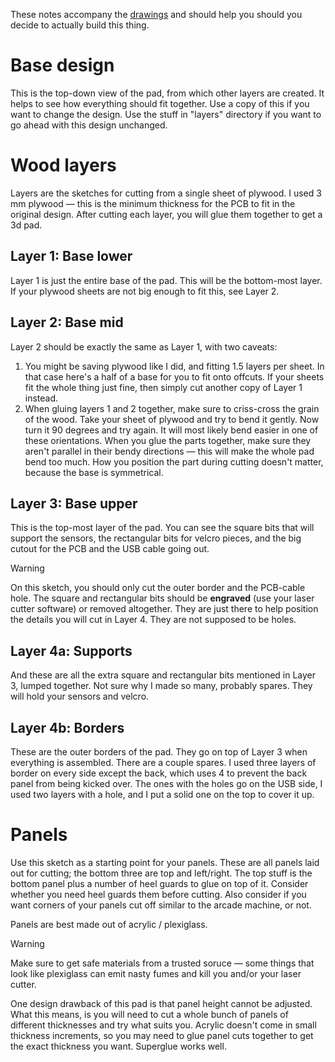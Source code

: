 These notes accompany the [drawings](https://cad.onshape.com/documents/4f4f7c02e75b1c43639cfe17/w/a39e86fb38e2100b868e28ef/e/c6c7652937759c546924c0b4?renderMode=0&uiState=64ac2b52e79b6d6e9e25d7ee) and should help you should you decide to actually build this thing.
# Base design
This is the top-down view of the pad, from which other layers are created. It helps to see how everything should fit together. Use a copy of this if you want to change the design. Use the stuff in "layers" directory if you want to go ahead with this design unchanged.
# Wood layers
Layers are the sketches for cutting from a single sheet of plywood. I used 3 mm plywood — this is the minimum thickness for the PCB to fit in the original design. After cutting each layer, you will glue them together to get a 3d pad.
## Layer 1: Base lower
Layer 1 is just the entire base of the pad. This will be the bottom-most layer. If your plywood sheets are not big enough to fit this, see Layer 2.
## Layer 2: Base mid
Layer 2 should be exactly the same as Layer 1, with two caveats: 
1. You might be saving plywood like I did, and fitting 1.5 layers per sheet. In that case here's a half of a base for you to fit onto offcuts. If your sheets fit the whole thing just fine, then simply cut another copy of Layer 1 instead. 
2. When gluing layers 1 and 2 together, make sure to criss-cross the grain of the wood. Take your sheet of plywood and try to bend it gently. Now turn it 90 degrees and try again. It will most likely bend easier in one of these orientations. When you glue the parts together, make sure they aren't parallel in their bendy directions — this will make the whole pad bend too much. How you position the part during cutting doesn't matter, because the base is symmetrical.
## Layer 3: Base upper
This is the top-most layer of the pad. You can see the square bits that will support the sensors, the rectangular bits for velcro pieces, and the big cutout for the PCB and the USB cable going out.
> [!WARNING] 
> On this sketch, you should only cut the outer border and the PCB-cable hole. The square and rectangular bits should be **engraved** (use your laser cutter software) or removed altogether. They are just there to help position the details you will cut in Layer 4. They are not supposed to be holes.

## Layer 4a: Supports
And these are all the extra square and rectangular bits mentioned in Layer 3, lumped together. Not sure why I made so many, probably spares. They will hold your sensors and velcro.
## Layer 4b: Borders
These are the outer borders of the pad. They go on top of Layer 3 when everything is assembled. There are a couple spares. I used three layers of border on every side except the back, which uses 4 to prevent the back panel from being kicked over. The ones with the holes go on the USB side, I used two layers with a hole, and I put a solid one on the top to cover it up.
# Panels
Use this sketch as a starting point for your panels. These are all panels laid out for cutting; the bottom three are top and left/right. The top stuff is the bottom panel plus a number of heel guards to glue on top of it. Consider whether you need heel guards them before cutting. Also consider if you want corners of your panels cut off similar to the arcade machine, or not.

Panels are best made out of acrylic / plexiglass. 
> [!WARNING]
> Make sure to get safe materials from a trusted soruce — some things that look like plexiglass can emit nasty fumes and kill you and/or your laser cutter.

One design drawback of this pad is that panel height cannot be adjusted. What this means, is you will need to cut a whole bunch of panels of different thicknesses and try what suits you. Acrylic doesn't come in small thickness increments, so you may need to glue panel cuts together to get the exact thickness you want. Superglue works well.
